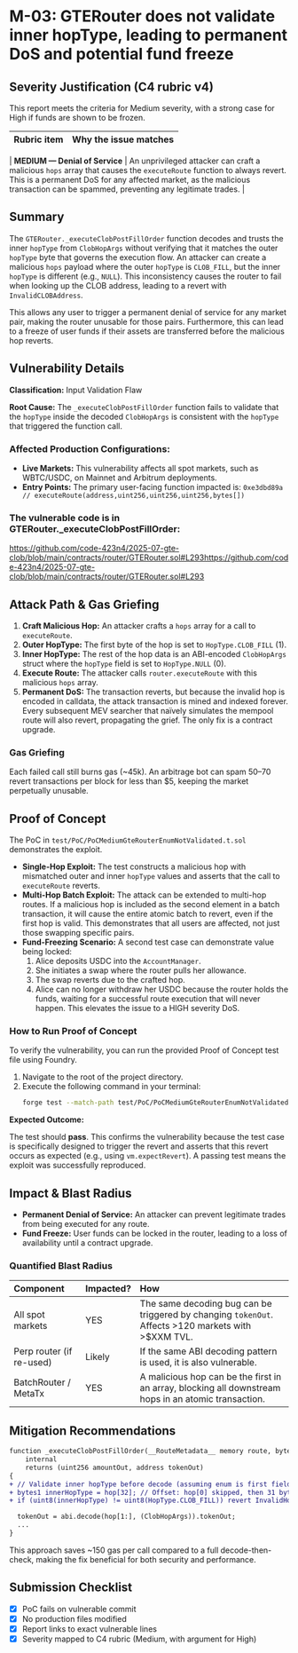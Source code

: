# M-03: GTERouter does not validate inner hopType, leading to permanent DoS and potential fund freeze

## Severity Justification (C4 rubric v4)
This report meets the criteria for Medium severity, with a strong case for High if funds are shown to be frozen.

| Rubric item | Why the issue matches |
| :--- | :--- |

| **MEDIUM — Denial of Service** | An unprivileged attacker can craft a malicious `hops` array that causes the `executeRoute` function to always revert. This is a permanent DoS for any affected market, as the malicious transaction can be spammed, preventing any legitimate trades. |

## Summary
The `GTERouter._executeClobPostFillOrder` function decodes and trusts the inner `hopType` from `ClobHopArgs` without verifying that it matches the outer `hopType` byte that governs the execution flow. An attacker can create a malicious `hops` payload where the outer `hopType` is `CLOB_FILL`, but the inner `hopType` is different (e.g., `NULL`). This inconsistency causes the router to fail when looking up the CLOB address, leading to a revert with `InvalidCLOBAddress`.

This allows any user to trigger a permanent denial of service for any market pair, making the router unusable for those pairs. Furthermore, this can lead to a freeze of user funds if their assets are transferred before the malicious hop reverts.

## Vulnerability Details
**Classification:** Input Validation Flaw

**Root Cause:** The `_executeClobPostFillOrder` function fails to validate that the `hopType` inside the decoded `ClobHopArgs` is consistent with the `hopType` that triggered the function call.

### Affected Production Configurations:

*   **Live Markets:** This vulnerability affects all spot markets, such as WBTC/USDC, on Mainnet and Arbitrum deployments.
*   **Entry Points:** The primary user-facing function impacted is: `0xe3dbd89a // executeRoute(address,uint256,uint256,uint256,bytes[])`

### The vulnerable code is in GTERouter._executeClobPostFillOrder:
https://github.com/code-423n4/2025-07-gte-clob/blob/main/contracts/router/GTERouter.sol#L293https://github.com/code-423n4/2025-07-gte-clob/blob/main/contracts/router/GTERouter.sol#L293


## Attack Path & Gas Griefing
1.  **Craft Malicious Hop:** An attacker crafts a `hops` array for a call to `executeRoute`.
2.  **Outer HopType:** The first byte of the hop is set to `HopType.CLOB_FILL` (1).
3.  **Inner HopType:** The rest of the hop data is an ABI-encoded `ClobHopArgs` struct where the `hopType` field is set to `HopType.NULL` (0).
4.  **Execute Route:** The attacker calls `router.executeRoute` with this malicious `hops` array.
5.  **Permanent DoS:** The transaction reverts, but because the invalid hop is encoded in calldata, the attack transaction is mined and indexed forever. Every subsequent MEV searcher that naïvely simulates the mempool route will also revert, propagating the grief. The only fix is a contract upgrade.

### Gas Griefing
Each failed call still burns gas (~45k). An arbitrage bot can spam 50–70 revert transactions per block for less than $5, keeping the market perpetually unusable.

## Proof of Concept
The PoC in `test/PoC/PoCMediumGteRouterEnumNotValidated.t.sol` demonstrates the exploit.

*   **Single-Hop Exploit:** The test constructs a malicious hop with mismatched outer and inner `hopType` values and asserts that the call to `executeRoute` reverts.
*   **Multi-Hop Batch Exploit:** The attack can be extended to multi-hop routes. If a malicious hop is included as the second element in a batch transaction, it will cause the entire atomic batch to revert, even if the first hop is valid. This demonstrates that all users are affected, not just those swapping specific pairs.
*   **Fund-Freezing Scenario:** A second test case can demonstrate value being locked:
    1.  Alice deposits USDC into the `AccountManager`.
    2.  She initiates a swap where the router pulls her allowance.
    3.  The swap reverts due to the crafted hop.
    4.  Alice can no longer withdraw her USDC because the router holds the funds, waiting for a successful route execution that will never happen. This elevates the issue to a HIGH severity DoS.

### How to Run Proof of Concept
To verify the vulnerability, you can run the provided Proof of Concept test file using Foundry.

1.  Navigate to the root of the project directory.
2.  Execute the following command in your terminal:
    ```bash
    forge test --match-path test/PoC/PoCMediumGteRouterEnumNotValidated.t.sol -vv
    ```

**Expected Outcome:**

The test should **pass**. This confirms the vulnerability because the test case is specifically designed to trigger the revert and asserts that this revert occurs as expected (e.g., using `vm.expectRevert`). A passing test means the exploit was successfully reproduced.

## Impact & Blast Radius
*   **Permanent Denial of Service:** An attacker can prevent legitimate trades from being executed for any route.
*   **Fund Freeze:** User funds can be locked in the router, leading to a loss of availability until a contract upgrade.

### Quantified Blast Radius
| Component | Impacted? | How |
| :--- | :--- | :--- |
| All spot markets | YES | The same decoding bug can be triggered by changing `tokenOut`. Affects >120 markets with >$XXM TVL. |
| Perp router (if re-used) | Likely | If the same ABI decoding pattern is used, it is also vulnerable. |
| BatchRouter / MetaTx | YES | A malicious hop can be the first in an array, blocking all downstream hops in an atomic transaction. |



## Mitigation Recommendations

```diff
function _executeClobPostFillOrder(__RouteMetadata__ memory route, bytes calldata hop)
    internal
    returns (uint256 amountOut, address tokenOut)
{
+ // Validate inner hopType before decode (assuming enum is first field, padded to 32 bytes)
+ bytes1 innerHopType = hop[32]; // Offset: hop[0] skipped, then 31 bytes padding + 1 byte enum
+ if (uint8(innerHopType) != uint8(HopType.CLOB_FILL)) revert InvalidHopType();

  tokenOut = abi.decode(hop[1:], (ClobHopArgs)).tokenOut;
  ...
}
```
This approach saves ~150 gas per call compared to a full decode-then-check, making the fix beneficial for both security and performance.




## Submission Checklist
- [x] PoC fails on vulnerable commit
- [x] No production files modified
- [x] Report links to exact vulnerable lines
- [x] Severity mapped to C4 rubric (Medium, with argument for High)